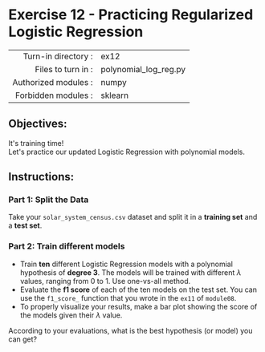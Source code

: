 # Exercise 12 - Practicing Regularized Logistic Regression

|                         |                     |
| -----------------------:| ------------------  |
|   Turn-in directory :   |  ex12               |
|   Files to turn in :    |  polynomial_log_reg.py      |
|   Authorized modules :  |  numpy              |
|   Forbidden modules :   |  sklearn            |

## Objectives:  
It's training time!  
Let's practice our updated Logistic Regression with polynomial models.

## Instructions:

### Part 1: Split the Data

Take your `solar_system_census.csv` dataset and split it in a **training set** and a **test set**.

### Part 2: Train different models
- Train **ten** different Logistic Regression models with a polynomial hypothesis of **degree 3**. The models will be trained with different $\lambda$ values, ranging from 0 to 1. Use one-vs-all method.
- Evaluate the **f1 score** of each of the ten models on the test set. You can use the `f1_score_` function that you wrote in the `ex11` of `module08`.
- To properly visualize your results, make a bar plot showing the score of the models given their $\lambda$ value.   

According to your evaluations, what is the best hypothesis (or model) you can get?
